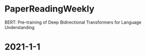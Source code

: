 # PaperReadingWeekly




BERT: Pre-training of Deep Bidirectional Transformers for Language Understanding
# 2021-1-1
